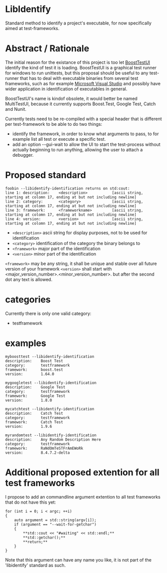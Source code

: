 # LibIdentify
Standard method to identify a project's executable, for now specifically aimed at test-frameworks.

# Abstract / Rationale
The initial reason for the existance of this project is too let [BoostTestUI](https://github.com/djeedjay/BoostTestUi) identify the kind of test it is loading. BoostTestUI is a graphical test runner for windows to run unittests, but this proposal should be useful to any test-runner that has to deal with executable binaries from several test frameworks, such as for example [Microsoft Visual Studio](https://www.visualstudio.com/) and possibly have wider application in identification of executables in general.

BoostTestUI's name is kindof obsolete, it would better be named MultiTestUI, because it currently supports Boost.Test, Google Test, Catch and Nunit.

Currently tests need to be re-compiled with a special header that is different per test-framework to be able to do two things:
- identify the framework, in order to know what arguments to pass, to for example list all test or execute a specific test.
- add an option --gui-wait to allow the UI to start the test-process without actually beginning to run anything, allowing the user to attach a debugger.

# Proposed standard

```
foobin --libidentify-identification returns on std:cout:
line 1: description:    <description>           [ascii string, starting at colomn 17, ending at but not including newline]
line 2: category:       <category>              [ascii string, starting at colomn 17, ending at but not including newline]
line 3: framework:      <frameworkname>         [ascii string, starting at colomn 17, ending at but not including newline]
line 4: version:        <version>               [ascii string, starting at colomn 17, ending at but not including newline]
```

- ```<description>``` ascii string for display purposes, not to be used for identification
- ```<category>``` identification of the category the binary belongs to
- ```<framework>``` major part of the identification
- ```<version>``` minor part of the identification 

```<framework>``` may be any string, it shall be unique and stable over all future version of your framework
```<version>``` shall start with <major_version_number>.<minor_version_number>. but after the second dot any text is allowed.

# categories

Currently there is only one valid category:
- testframework

# examples 

```
myboosttest --libidentify-identification
description:    Boost Test
category:       testframework
framework:      boost.test
version:        1.64.0

mygoogletest --libidentify-identification
description:    Google Test 
category:       testframework
framework:      Google Test
version:        1.8.0

mycatchtest --libidentify-identification
description:    Catch Test 
category:       testframework
framework:      Catch Test
version:        1.9.6

myrandomtest --libidentify-identification
description:    Any Random Description Here
category:       testframework
framework:      RaNdOmTeSTFrAmEWoRk
version:        8.4.7.2-delta
```

# Additional proposed extention for all test frameworks

I propose to add an commandline argument extention to all test frameworks that do not have this yet:

```
for (int i = 0; i < argc; ++i)
{
    auto argument = std::string(argv[i]);
    if (argument == "--wait-for-getchar")
    {
        **std::cout << "#waiting" << std::endl;**
        **std::getchar();**
        **return;**
    }
}
```

Note that this argument can have any name you like, it is not part of the 'libidentify' standard as such.






